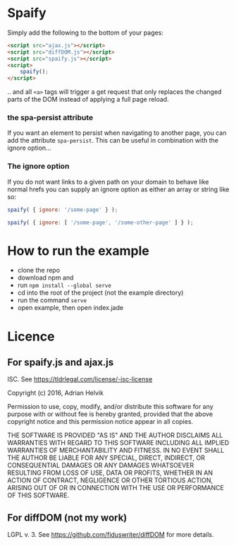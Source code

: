 Spaify
======

Simply add the following to the bottom of your pages:

```html
<script src="ajax.js"></script>
<script src="diffDOM.js"></script>
<script src="spaify.js"></script>
<script>
    spaify();
</script>
```

.. and all `<a>` tags will trigger a get request that only
replaces the changed parts of the DOM instead of applying
a full page reload.

### the spa-persist attribute

If you want an element to persist when navigating to another
page, you can add the attribute `spa-persist`. This can be
useful in combination with the ignore option...

### The ignore option

If you do not want links to a given path on your domain to
behave like normal hrefs you can supply an ignore option
as either an array or string like so:
```javascript
spaify( { ignore: '/some-page' } );

spaify( { ignore: [ '/some-page', '/some-other-page' ] } );
```

How to run the example
======================

* clone the repo
* download npm and
* run `npm install --global serve`
* cd into the root of the project (not the example directory)
* run the command `serve`
* open example, then open index.jade

Licence
=======

For spaify.js and ajax.js
-------------------------

ISC. See https://tldrlegal.com/license/-isc-license

Copyright (c) 2016, Adrian Helvik

Permission to use, copy, modify, and/or distribute this
software for any purpose with or without fee is hereby granted,
provided that the above copyright notice and this permission
notice appear in all copies.

THE SOFTWARE IS PROVIDED "AS IS" AND THE AUTHOR DISCLAIMS ALL
WARRANTIES WITH REGARD TO THIS SOFTWARE INCLUDING ALL IMPLIED
WARRANTIES OF MERCHANTABILITY AND FITNESS. IN NO EVENT SHALL
THE AUTHOR BE LIABLE FOR ANY SPECIAL, DIRECT, INDIRECT, OR
CONSEQUENTIAL DAMAGES OR ANY DAMAGES WHATSOEVER RESULTING
FROM LOSS OF USE, DATA OR PROFITS, WHETHER IN AN ACTION
OF CONTRACT, NEGLIGENCE OR OTHER TORTIOUS ACTION, ARISING
OUT OF OR IN CONNECTION WITH THE USE OR PERFORMANCE
OF THIS SOFTWARE.

For diffDOM (not my work)
-------------------------

LGPL v. 3. See https://github.com/fiduswriter/diffDOM for more details.
